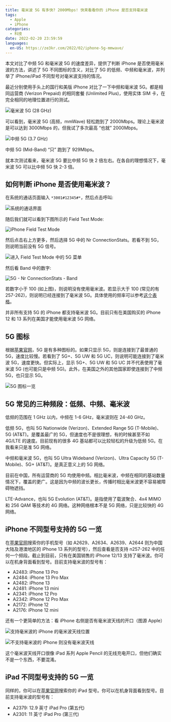 ```yaml
---
title: 毫米波 5G 有多快? 2000Mbps! 快来看看你的 iPhone 是否支持毫米波
tags:
  - Apple
  - iPhone
categories:
  - 科技
date: 2022-02-20 23:59:59
languages:
  en-US: https://ze3kr.com/2022/02/iphone-5g-mmwave/
---
```


本文对比了中频 5G 和毫米波 5G 的速度差异，提供了判断 iPhone 是否使用毫米波的方法，讲述了 5G 不同图标的含义，对比了 5G 的低频、中频和毫米波，并列举了 iPhone/iPad 不同型号对毫米波支持的情况。

最近分别使用手头上的国行和美版 iPhone 对比了一下中频和毫米波 5G。都是相同运营商 (Verizon Prepaid) 的相同套餐 (Unlimited Plus)，使用实体 SIM 卡，在完全相同的地理位置进行的测试。

<!-- more -->

![毫米波 5G (28 GHz)](/cdn-cgi/imagedelivery/6T-behmofKYLsxlrK0l_MQ/a8a88cbe-db0b-4d74-442d-7fedd95d2600/extra)

可以看到，毫米波 5G (高频，mmWave) 轻松跑到了 2000Mbps。理论上毫米波是可以达到 3000Mbps 的，但我试了多次最高 “也就” 2000Mbps。

![中频 5G (3.7 GHz)](/cdn-cgi/imagedelivery/6T-behmofKYLsxlrK0l_MQ/0e1f4e4b-93b8-4807-273c-35d6de27fe00/extra)

中频 5G (Mid-Band) “只” 跑到了 929Mbps。

就本次测试看来，毫米波 5G 要比中频 5G 快 2 倍左右。在各自的理想情况下，毫米波 5G 可以比中频 5G 快 2-3 倍。

## 如何判断 iPhone 是否使用毫米波？

在系统的通话页面输入 `*3001#12345#*`，然后点击呼叫:

![系统的通话界面](/cdn-cgi/imagedelivery/6T-behmofKYLsxlrK0l_MQ/893f8af5-75fb-4dec-d4ad-bff5b76bd200/extra)

随后我们就可以看到下图所示的 Field Test Mode:

![iPhone Field Test Mode](/cdn-cgi/imagedelivery/6T-behmofKYLsxlrK0l_MQ/893f8af5-75fb-4dec-d4ad-bff5b76bd200/extra)

然后点击右上方更多，然后选择 5G 中的 Nr ConnectionStats。若看不到 5G，则说明当前没有 5G 信号。

![进入 Field Test Mode 中的 5G 菜单](/cdn-cgi/imagedelivery/6T-behmofKYLsxlrK0l_MQ/8633a9c8-aa7c-4385-29ba-04c498b90f00/extra)

然后看 Band 中的数字:

![5G - Nr ConnectionStats - Band](/cdn-cgi/imagedelivery/6T-behmofKYLsxlrK0l_MQ/611c5513-5f69-4c97-3de7-c4fee2a24700/extra)

若数字小于 100 (如上图)，则说明没有使用毫米波。若显示大于 100 (常见的有 257-262)，则说明已经连接到了毫米波 5G。具体使用的频率可以参考[这个表格](https://en.wikipedia.org/wiki/5G_NR_frequency_bands#Frequency_bands)。

并非所有支持 5G 的 iPhone 都支持毫米波 5G。目前只有在美国购买的 iPhone 12 和 13 系列在美国才能使用毫米波 5G 网络。

## 5G 图标

根据[苹果官网](https://support.apple.com/zh-cn/HT211828)，5G 是有多种图标的。如果只显示 5G，则是连接到了最普通的 5G，速度比较慢。若看到了 5G+、5G UW 和 5G UC，则说明可能连接到了毫米波 5G，速度更快。但实际上，显示 5G+、5G UW 和 5G UC 并不代表使用了毫米波 5G (也可能只是中频 5G)。此外，在美国之外的其他国家即使连接到了中频 5G，也只显示 5G。

![5G 图标一览](/cdn-cgi/imagedelivery/6T-behmofKYLsxlrK0l_MQ/b854be96-8d2f-41ab-1410-6f125d1dc600/extra)

## 5G 常见的三种频段：低频、中频、毫米波

低频的范围在 1 GHz 以内，中频在 1-6 GHz，毫米波则在 24-40 GHz。

低频 5G，也叫 5G Nationwide (Verizon)、Extended Range 5G (T-Mobile)、5G (AT&T)。是覆盖最广的 5G，但速度也不是很理想，有的时候甚至不如 4G/LTE 的速度。目前现有的很多 4G 基站都可以比较轻松的升级为低频 5G。在我看来只是准 5G 网络。

中频和毫米波 5G，也叫 5G Ultra Wideband (Verizon)、Ultra Capacity 5G (T-Mobile)、5G+ (AT&T)。是真正意义上的 5G 网络。

目前在中国，所有运营商的 5G 均使用中频。相比毫米波，中频在相同的基站数量情况下，覆盖的更广。这是因为中频的波长更长，传播时相比毫米波更不容易被障碍物遮挡。

LTE-Advance，也叫 5G Evolution (AT&T)。是指使用了载波聚合、4x4 MIMO 和 256 QAM 等技术的 4G 网络。这种网络根本不是 5G 网络，只是比较快的 4G 网络。

## iPhone 不同型号支持的 5G 一览

在[苹果官网](https://www.apple.com.cn/iphone/cellular/)搜索你的手机型号（如 A2629、A2634、A2639、A2644 则为中国大陆及港澳地区的 iPhone 13 系列的型号），然后查看是否支持 n257-262 中的任何一个频段。截止到目前，只有在美国销售的 iPhone 12/13 支持了毫米波。你可以在机身背面看到型号。目前支持毫米波的型号有：

+ A2483: iPhone 13 Pro
+ A2484: iPhone 13 Pro Max
+ A2482: iPhone 13
+ A2481: iPhone 13 mini
+ A2341: iPhone 12 Pro
+ A2342: iPhone 12 Pro Max
+ A2172: iPhone 12
+ A2176: iPhone 12 mini

还有一个更简单的方法：看 iPhone 右侧是否有毫米波天线的开口（图源 Apple）

![支持毫米波的 iPhone 的毫米波天线位置](/cdn-cgi/imagedelivery/6T-behmofKYLsxlrK0l_MQ/362700f0-52e2-4b88-e3b4-e8dcfc9e6500/extra)

![不支持毫米波的 iPhone 则没有毫米波天线](/cdn-cgi/imagedelivery/6T-behmofKYLsxlrK0l_MQ/e2d925bc-93df-4d3f-1438-a362567e3d00/extra)

这个毫米波天线开口很像 iPad 系列 Apple Pencil 的无线充电开口，但他们确实不是一个东西，不要混淆。

## iPad 不同型号支持的 5G 一览

同样的，你可以在[苹果官网](https://www.apple.com.cn/ipad/cellular/networks/)搜索你的 iPad 型号。你可以在机身背面看到型号。目前支持毫米波的型号有：

+ A2379: 12.9 英寸 iPad Pro (第五代)
+ A2301: 11 英寸 iPad Pro (第三代)
